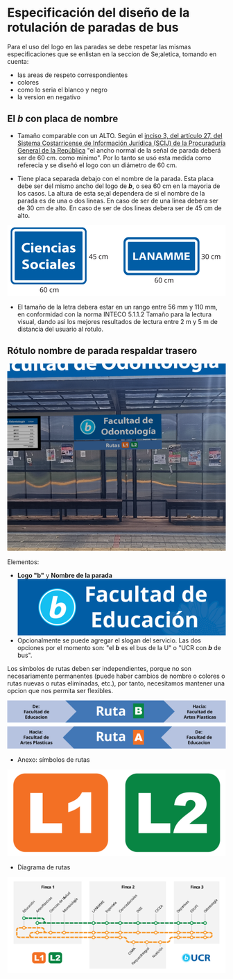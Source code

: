 # Especificación del diseño de la rotulación de paradas de bus

Para el uso del logo en las paradas se debe respetar las mismas especificaciones que se enlistan en la seccion de Se;aletica, tomando en cuenta:
- las areas de respeto correspondientes
- colores
- como lo seria el blanco y negro
- la version en negativo

<!--hacer que cada uno de los items de la lista sea un link a la seccion correspondiente en el documento senaletica.md-->

## El ***b*** con placa de nombre

- Tamaño comparable con un ALTO. Según el [inciso 3, del artículo 27, del Sistema Costarricense de Información Jurídica (SCIJ) de la Procuraduría General de la República](https://www.pgrweb.go.cr/scij/Busqueda/Normativa/Normas/nrm_texto_completo.aspx?param1=NRTC&nValor1=1&nValor2=65539&nValor3=76620&strTipM=TC) "el ancho normal de la señal de parada deberá ser de 60 cm. como mínimo". Por lo tanto se usó esta medida como referecia y se diseñó el logo con un diámetro de 60 cm.

- Tiene placa separada debajo con el nombre de la parada. Esta placa debe ser del mismo ancho del logo de ***b***, o sea 60 cm en la mayoria de los casos. La altura de esta se;al dependera de si el nombre de la parada es de una o dos lineas. En caso de ser de una linea debera ser de 30 cm de alto. En caso de ser de dos lineas debera ser de 45 cm de alto.

![Placas con el nombre de la parada](./assets/logos/Rotulo%20de%20parada%20peq.svg)

- El tamaño de la letra debera estar en un rango entre 56 mm y 110 mm, en conformidad con la norma INTECO 5.1.1.2 Tamaño para la lectura visual, dando asi los mejores resultados de lectura entre 2 m y 5 m de distancia del usuario al rotulo.

## Rótulo nombre de parada respaldar trasero

![Ejemplo de señal trasera](./assets/logos/senal%20trasera.png)

Elementos:

- **Logo "b"** y **Nombre de la parada**
![Logo y nombre de la parada](./assets/logos/senal%20trasera%20sola.svg)
- Opcionalmente se puede agregar el slogan del servicio. Las dos opciones por el momento son: "el ***b*** es el bus de la U" o "UCR con ***b*** de bus".

Los símbolos de rutas deben ser independientes, porque no son necesariamente permanentes (puede haber cambios de nombre o colores o rutas nuevas o rutas eliminadas, etc.), por tanto, necesitamos mantener una opcion que nos permita ser flexibles.

![Rótulos de rutas](./assets/logos/rotulos%20de%20rutas.svg)

- Anexo: símbolos de rutas

![símbolos de rutas](./assets/logos/rutas.svg)

- Diagrama de rutas

![Diagrama de rutas](./assets/logos/diagrama%20de%20rutas.svg)
